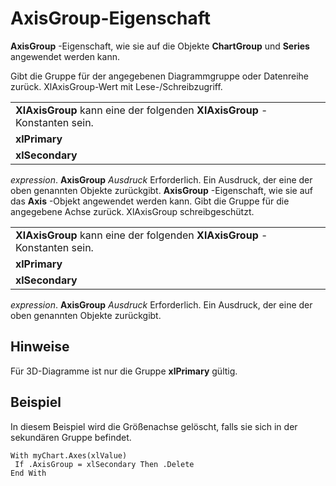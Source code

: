 
# AxisGroup-Eigenschaft

 **AxisGroup** -Eigenschaft, wie sie auf die Objekte **ChartGroup** und **Series** angewendet werden kann.

Gibt die Gruppe für der angegebenen Diagrammgruppe oder Datenreihe zurück. XlAxisGroup-Wert mit Lese-/Schreibzugriff.

||
|:-----|
|**XlAxisGroup** kann eine der folgenden **XlAxisGroup** -Konstanten sein.|
|**xlPrimary**|
|**xlSecondary**|
 _expression_. **AxisGroup**
 _Ausdruck_ Erforderlich. Ein Ausdruck, der eine der oben genannten Objekte zurückgibt.
 **AxisGroup** -Eigenschaft, wie sie auf das **Axis** -Objekt angewendet werden kann.
Gibt die Gruppe für die angegebene Achse zurück. XlAxisGroup schreibgeschützt.

||
|:-----|
|**XlAxisGroup** kann eine der folgenden **XlAxisGroup** -Konstanten sein.|
|**xlPrimary**|
|**xlSecondary**|
 _expression_. **AxisGroup**
 _Ausdruck_ Erforderlich. Ein Ausdruck, der eine der oben genannten Objekte zurückgibt.

## Hinweise

Für 3D-Diagramme ist nur die Gruppe  **xlPrimary** gültig.


## Beispiel

In diesem Beispiel wird die Größenachse gelöscht, falls sie sich in der sekundären Gruppe befindet.


```
With myChart.Axes(xlValue) 
 If .AxisGroup = xlSecondary Then .Delete 
End With
```

